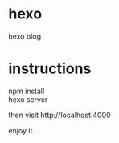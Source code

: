 # hexo
hexo blog

# instructions
npm install  
hexo server

then visit http://localhost:4000

enjoy it.
